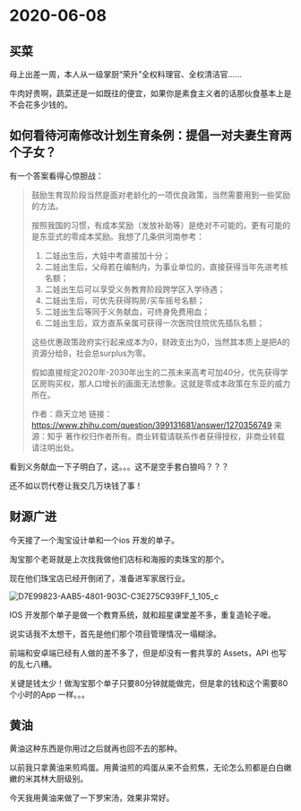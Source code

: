 # 2020-06-08

## 买菜

母上出差一周，本人从一级掌厨“荣升”全权料理官、全权清洁官……

牛肉好贵啊，蔬菜还是一如既往的便宜，如果你是素食主义者的话那伙食基本上是不会花多少钱的。

## 如何看待河南修改计划生育条例：提倡一对夫妻生育两个子女？

有一个答案看得心惊胆战：

> 鼓励生育现阶段当然是面对老龄化的一项优良政策，当然需要用到一些奖励的方法。
>
> 按照我国的习惯，有成本奖励（发放补助等）是绝对不可能的。更有可能的是东亚式的零成本奖励。我想了几条供河南参考：
>
> 1. 二娃出生后，大娃中考直接加十分；
> 2. 二娃出生后，父母若在编制内，为事业单位的，直接获得当年先进考核名额；
> 3. 二娃出生后可以享受义务教育阶段跨学区入学待遇；
> 4. 二娃出生后，可优先获得购房/买车摇号名额；
> 5. 二娃出生后等同于义务献血，可终身免费用血；
> 6. 二娃出生后，双方直系亲属可获得一次医院住院优先插队名额；
>
> 这些优惠政策政府实行起来成本为0，财政支出为0，当然其本质上是把A的资源分给B，社会总surplus为零。
>
> 假如直接规定2020年-2030年出生的二孩未来高考可加40分，优先获得学区房购买权，那人口增长的画面无法想象。这就是零成本政策在东亚的威力所在。
>
> 作者：鼎天立地
> 链接：https://www.zhihu.com/question/399131681/answer/1270356749
> 来源：知乎
> 著作权归作者所有。商业转载请联系作者获得授权，非商业转载请注明出处。



看到义务献血一下子明白了，这。。。这不是空手套白狼吗？？？

还不如以罚代卷让我交几万块钱了事！

## 财源广进

今天接了一个淘宝设计单和一个ios 开发的单子。

淘宝那个老哥就是上次找我做他们店标和海报的卖珠宝的那个。

现在他们珠宝店已经开倒闭了，准备进军家居行业。

![D7E99823-AAB5-4801-903C-C3E275C939FF_1_105_c](https://tva1.sinaimg.cn/large/007S8ZIlgy1gfl6fvkf9jj30vz0izn0f.jpg)

IOS 开发那个单子是做一个教育系统，就和超星课堂差不多，重复造轮子嚒。

说实话我不太想干，首先是他们那个项目管理情况一塌糊涂。

前端和安卓端已经有人做的差不多了，但是却没有一套共享的 Assets，API 也写的乱七八糟。

关键是钱太少！做淘宝那个单子只要80分钟就能做完，但是拿的钱和这个需要80个小时的App 一样。。。

## 黄油

黄油这种东西是你用过之后就再也回不去的那种。

以前我只拿黄油来煎鸡蛋。用黄油煎的鸡蛋从来不会煎焦，无论怎么煎都是白白嫩嫩的米其林大厨级别。

今天我用黄油来做了一下罗宋汤，效果非常好。



